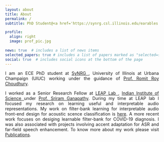 ```yaml
---
layout: about
title: About
permalink: /
subtitle: PhD Student@<a href='https://synrg.csl.illinois.edu/earables.html#home'>SyNRG</a> | ECE, <a href="https://illinois.edu/">UIUC </a> 

profile:
  align: right
  image: prof_pic.jpg
  
news: true  # includes a list of news items
selected_papers: true # includes a list of papers marked as "selected={true}"
social: true  # includes social icons at the bottom of the page
---
```

<div style="text-align: justify"> 
<p>
I am an ECE PhD student at <a href="https://synrg.csl.illinois.edu/earables.html#home">SyNRG </a>, University of Illinois at Urbana Champaign (UIUC) working under the guidance of <a href="https://croy.web.engr.illinois.edu/">Prof. Romit Roy Choudhury</a>.
</p>

I worked as a Senior Research Fellow at <a href="http://www.leap.ee.iisc.ac.in/"> LEAP Lab </a>, <a href="https://iisc.ac.in/">Indian Institute of Science </a> under <a href="http://leap.ee.iisc.ac.in/sriram/">Prof. Sriram Ganapathy</a>. During my time at LEAP lab I focused my research on learning useful and interpretable audio representations. My work on filter-bank learning for interpretable audio front-end design for acoustic scence classification is <a href="https://arxiv.org/abs/2107.14793">here</a>. A more recent work focuses on desiging learnable filter-bank for COVID-19 diagnosis. I was also associated with projects involving accent adaptation for ASR and far-field speech enhancement. 
To know more about my work please visit <a href="https://debottam-dutta7.github.io/publications/">Publications</a>.  
</div>
<br>

